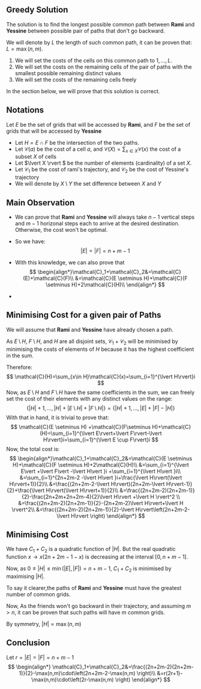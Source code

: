 ## Greedy Solution

The solution is to find the longest possible common path between **Rami** and **Yessine** between possible pair of paths that don't go backward.

We will denote by $L$ the length of such common path, it can be proven that: $L=\max(n,m).$

1. We will set the costs of the cells on this common path to $1,\dots,L.$ 
2. We will set the costs on the remaining cells of the pair of paths with the smallest possible remaining distinct values
3. We will set the costs of the remaining cells freely

In the section below, we will prove that this solution is correct.

## Notations

Let $E$ be the set of grids that will be accessed by **Rami**, and $F$ be the set of grids that will be accessed by **Yessine**

- Let $H=E\cap F$ be the intersection of the two paths.
- Let $\mathcal{C}(a)$ be the cost of a cell $a,$ and $\mathcal{C}(X)=\sum_{x\in X} \mathcal{C}(x)$ the cost of a subset $X$ of cells
- Let $\lvert X \rvert $ be the number of elements (cardinality) of a set $X.$
- Let $\mathcal{C}_1$ be the cost of rami's trajectory, and $\mathcal{C}_2$ be the cost of Yessine's trajectory
- We will denote by $X\setminus Y$ the set difference between $X$  and $Y$ 

## Main Observation

- We can prove that **Rami** and **Yessine** will always take $n-1$ vertical steps and $m-1$ horizonal steps each to arrive at the desired destination. Otherwise, the cost won't be optimal.

- So we have:
  $$
  \lvert E\rvert=\lvert F\rvert=n+m-1
  $$
  
- With this knowledge, we can also prove that
  $$
  \begin{align*}\mathcal{C}_1+\mathcal{C}_2&=\mathcal{C}(E)+\mathcal{C}(F)\\
  &=\mathcal{C}(E \setminus H)+\mathcal{C}(F \setminus H)+2\mathcal{C}(H)\\
  \end{align*}
  $$

- 

## Minimising Cost for a given pair of Paths

We will assume that **Rami** and **Yessine** have already chosen a path.

As $E \setminus H,\ F \setminus H,$ and $H$ are all disjoint sets, $\mathcal{C}_1+\mathcal{C}_2$ will be minimised by minimising the costs of elements of $H$ because it has the highest coefficient in the sum.

Therefore:
$$
\mathcal{C}(H)=\sum_{x\in H}\mathcal{C}(x)=\sum_{i=1}^{\lvert H\rvert}i
$$
Now, as $E \setminus H$ and $F \setminus H$  have the same coefficients in the sum, we can freely set the cost of their elements with any distinct values on the range: 
$$
\{\lvert H\rvert+1,\dots,\lvert H\rvert+\lvert E \setminus H\rvert +\lvert F \setminus H\rvert\}=\{\lvert H\rvert+1,\dots,\lvert E \rvert +\lvert F\rvert-\lvert H\rvert\}
$$
With that in hand, it is trivial to prove that:
$$
\mathcal{C}(E \setminus H) +\mathcal{C}(F\setminus H)+\mathcal{C}(H)=\sum_{i=1}^{\lvert E\rvert+\lvert F\rvert-\lvert H\rvert}i=\sum_{i=1}^{\lvert E \cup F\rvert}i
$$
Now, the total cost is:
$$
\begin{align*}\mathcal{C}_1+\mathcal{C}_2&=\mathcal{C}(E \setminus H)+\mathcal{C}(F \setminus H)+2\mathcal{C}(H)\\
&=\sum_{i=1}^{\lvert E\vert +\lvert F\vert -\lvert H\vert }i +\sum_{i=1}^{\lvert H\vert }i\\
&=\sum_{i=1}^{2n+2m-2 -\lvert H\vert }i+\frac{\lvert H\rvert(\lvert H\rvert+1)}{2}\\
&=\frac{(2n+2m-2-\lvert H\rvert)(2n+2m-\lvert H\rvert-1)}{2}+\frac{\lvert H\rvert(\lvert H\rvert+1)}{2}\\
&=\frac{(2n+2m-2)(2n+2m-1)}{2}-\frac{2n+2m+2n+2m-4}{2}\lvert H\rvert +\lvert H \rvert^2 \\
&=\frac{(2n+2m-2)(2n+2m-1)}{2}-(2n+2m-2)\lvert H\rvert+\lvert H \rvert^2\\
&=\frac{(2n+2m-2)(2n+2m-1)}{2}-\lvert H\rvert\left(2n+2m-2-\lvert H\rvert \right)
\end{align*}
$$

## Minimising Cost

We have $C_1+C_2$ is a quadratic function of $\lvert H \rvert.$ But the real quadratic function $x\rightarrow x(2n+2m-1-x)$ is decreasing at the interval $[0,n+m-1].$

Now, as $0\leq \lvert H\rvert \leq \min(\lvert E\rvert ,\lvert F\rvert)=n+m-1,$   $C_1+C_2$ is minimised by maximising $\lvert H \rvert.$

To say it clearer,the paths of **Rami** and **Yessine** must have the greatest number of common grids.

Now, As the friends won't go backward in their trajectory, and assuming $m>n,$ it can be proven that such paths will have $m$ common grids.

By symmetry, $\lvert H\rvert =\max(n,m)$

## Conclusion

Let $r=\lvert E \rvert = \lvert F\vert = n+m-1$
$$
\begin{align*}
\mathcal{C}_1+\mathcal{C}_2&=\frac{(2n+2m-2)(2n+2m-1)}{2}-\max(n,m)\cdot\left(2n+2m-2-\max(n,m) \right)\\
&=r(2r+1)-\max(n,m)\cdot\left(2r-\max(n,m) \right)
\end{align*}
$$

